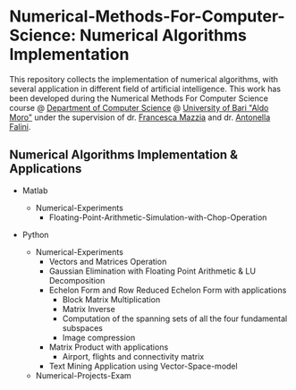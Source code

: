 # Numerical-Methods-For-Computer-Science: Numerical Algorithms Implementation
This repository collects the implementation of numerical algorithms, with several application in different field of artificial intelligence.
This work has been developed during the Numerical Methods For Computer Science course @ [Department of Computer Science](https://www.uniba.it/ricerca/dipartimenti/informatica) @ [University of Bari "Aldo Moro"](http://www.uniba.it/) 
under the supervision of dr. [Francesca Mazzia](https://archimede.dm.uniba.it/~mazzia/mazzia/) and dr. [Antonella Falini](https://www.researchgate.net/profile/Antonella-Falini).

## Numerical Algorithms Implementation & Applications
* Matlab
	* Numerical-Experiments
		* Floating-Point-Arithmetic-Simulation-with-Chop-Operation

* Python
  * Numerical-Experiments
	  * Vectors and Matrices Operation
	  * Gaussian Elimination with Floating Point Arithmetic & LU Decomposition
	  * Echelon Form and Row Reduced Echelon Form with applications
		* Block Matrix Multiplication
		* Matrix Inverse
		* Computation of the spanning sets of all the four fundamental subspaces
		* Image compression
	  * Matrix Product with applications
		* Airport, flights and connectivity matrix
	  * Text Mining Application using Vector-Space-model
  * Numerical-Projects-Exam
	
